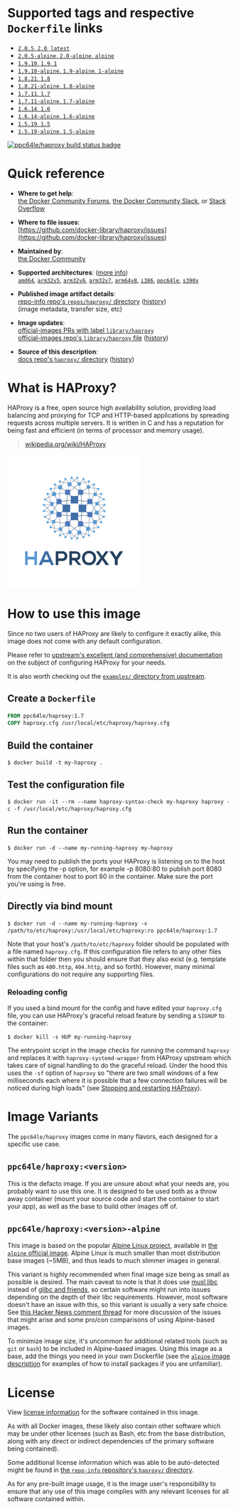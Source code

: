 <!--

********************************************************************************

WARNING:

    DO NOT EDIT "haproxy/README.md"

    IT IS AUTO-GENERATED

    (from the other files in "haproxy/" combined with a set of templates)

********************************************************************************

-->

# Supported tags and respective `Dockerfile` links

-	[`2.0.5`, `2.0`, `latest`](https://github.com/docker-library/haproxy/blob/c6235dddf03c8ee0cbc998904bb4dd3899cd37bb/2.0/Dockerfile)
-	[`2.0.5-alpine`, `2.0-alpine`, `alpine`](https://github.com/docker-library/haproxy/blob/af7ea81960c11b73b8a328e65f97df62a389cd10/2.0/alpine/Dockerfile)
-	[`1.9.10`, `1.9`, `1`](https://github.com/docker-library/haproxy/blob/9efd6eb655c9ce87ccf6b84a68f2b4e647fff706/1.9/Dockerfile)
-	[`1.9.10-alpine`, `1.9-alpine`, `1-alpine`](https://github.com/docker-library/haproxy/blob/af7ea81960c11b73b8a328e65f97df62a389cd10/1.9/alpine/Dockerfile)
-	[`1.8.21`, `1.8`](https://github.com/docker-library/haproxy/blob/3dbb06aa772a093dab4b88660f8470a4f28de310/1.8/Dockerfile)
-	[`1.8.21-alpine`, `1.8-alpine`](https://github.com/docker-library/haproxy/blob/af7ea81960c11b73b8a328e65f97df62a389cd10/1.8/alpine/Dockerfile)
-	[`1.7.11`, `1.7`](https://github.com/docker-library/haproxy/blob/f3ff4cd3d32d9eceda4b33183a91d8d276bc08d5/1.7/Dockerfile)
-	[`1.7.11-alpine`, `1.7-alpine`](https://github.com/docker-library/haproxy/blob/af7ea81960c11b73b8a328e65f97df62a389cd10/1.7/alpine/Dockerfile)
-	[`1.6.14`, `1.6`](https://github.com/docker-library/haproxy/blob/d21ad4557dd2ea46cba1f05a75dcd39ee42c5c56/1.6/Dockerfile)
-	[`1.6.14-alpine`, `1.6-alpine`](https://github.com/docker-library/haproxy/blob/af7ea81960c11b73b8a328e65f97df62a389cd10/1.6/alpine/Dockerfile)
-	[`1.5.19`, `1.5`](https://github.com/docker-library/haproxy/blob/d21ad4557dd2ea46cba1f05a75dcd39ee42c5c56/1.5/Dockerfile)
-	[`1.5.19-alpine`, `1.5-alpine`](https://github.com/docker-library/haproxy/blob/af7ea81960c11b73b8a328e65f97df62a389cd10/1.5/alpine/Dockerfile)

[![ppc64le/haproxy build status badge](https://img.shields.io/jenkins/s/https/doi-janky.infosiftr.net/job/multiarch/job/ppc64le/job/haproxy.svg?label=ppc64le/haproxy%20%20build%20job)](https://doi-janky.infosiftr.net/job/multiarch/job/ppc64le/job/haproxy/)

# Quick reference

-	**Where to get help**:  
	[the Docker Community Forums](https://forums.docker.com/), [the Docker Community Slack](https://blog.docker.com/2016/11/introducing-docker-community-directory-docker-community-slack/), or [Stack Overflow](https://stackoverflow.com/search?tab=newest&q=docker)

-	**Where to file issues**:  
	[https://github.com/docker-library/haproxy/issues](https://github.com/docker-library/haproxy/issues)

-	**Maintained by**:  
	[the Docker Community](https://github.com/docker-library/haproxy)

-	**Supported architectures**: ([more info](https://github.com/docker-library/official-images#architectures-other-than-amd64))  
	[`amd64`](https://hub.docker.com/r/amd64/haproxy/), [`arm32v5`](https://hub.docker.com/r/arm32v5/haproxy/), [`arm32v6`](https://hub.docker.com/r/arm32v6/haproxy/), [`arm32v7`](https://hub.docker.com/r/arm32v7/haproxy/), [`arm64v8`](https://hub.docker.com/r/arm64v8/haproxy/), [`i386`](https://hub.docker.com/r/i386/haproxy/), [`ppc64le`](https://hub.docker.com/r/ppc64le/haproxy/), [`s390x`](https://hub.docker.com/r/s390x/haproxy/)

-	**Published image artifact details**:  
	[repo-info repo's `repos/haproxy/` directory](https://github.com/docker-library/repo-info/blob/master/repos/haproxy) ([history](https://github.com/docker-library/repo-info/commits/master/repos/haproxy))  
	(image metadata, transfer size, etc)

-	**Image updates**:  
	[official-images PRs with label `library/haproxy`](https://github.com/docker-library/official-images/pulls?q=label%3Alibrary%2Fhaproxy)  
	[official-images repo's `library/haproxy` file](https://github.com/docker-library/official-images/blob/master/library/haproxy) ([history](https://github.com/docker-library/official-images/commits/master/library/haproxy))

-	**Source of this description**:  
	[docs repo's `haproxy/` directory](https://github.com/docker-library/docs/tree/master/haproxy) ([history](https://github.com/docker-library/docs/commits/master/haproxy))

# What is HAProxy?

HAProxy is a free, open source high availability solution, providing load balancing and proxying for TCP and HTTP-based applications by spreading requests across multiple servers. It is written in C and has a reputation for being fast and efficient (in terms of processor and memory usage).

> [wikipedia.org/wiki/HAProxy](https://en.wikipedia.org/wiki/HAProxy)

![logo](https://raw.githubusercontent.com/docker-library/docs/566c944ca5eb9d1947c8a2e8821f8de2b0fc144c/haproxy/logo.png)

# How to use this image

Since no two users of HAProxy are likely to configure it exactly alike, this image does not come with any default configuration.

Please refer to [upstream's excellent (and comprehensive) documentation](https://cbonte.github.io/haproxy-dconv/) on the subject of configuring HAProxy for your needs.

It is also worth checking out the [`examples/` directory from upstream](http://git.haproxy.org/?p=haproxy-1.8.git;a=tree;f=examples).

## Create a `Dockerfile`

```dockerfile
FROM ppc64le/haproxy:1.7
COPY haproxy.cfg /usr/local/etc/haproxy/haproxy.cfg
```

## Build the container

```console
$ docker build -t my-haproxy .
```

## Test the configuration file

```console
$ docker run -it --rm --name haproxy-syntax-check my-haproxy haproxy -c -f /usr/local/etc/haproxy/haproxy.cfg
```

## Run the container

```console
$ docker run -d --name my-running-haproxy my-haproxy
```

You may need to publish the ports your HAProxy is listening on to the host by specifying the -p option, for example -p 8080:80 to publish port 8080 from the container host to port 80 in the container. Make sure the port you're using is free.

## Directly via bind mount

```console
$ docker run -d --name my-running-haproxy -v /path/to/etc/haproxy:/usr/local/etc/haproxy:ro ppc64le/haproxy:1.7
```

Note that your host's `/path/to/etc/haproxy` folder should be populated with a file named `haproxy.cfg`. If this configuration file refers to any other files within that folder then you should ensure that they also exist (e.g. template files such as `400.http`, `404.http`, and so forth). However, many minimal configurations do not require any supporting files.

### Reloading config

If you used a bind mount for the config and have edited your `haproxy.cfg` file, you can use HAProxy's graceful reload feature by sending a `SIGHUP` to the container:

```console
$ docker kill -s HUP my-running-haproxy
```

The entrypoint script in the image checks for running the command `haproxy` and replaces it with `haproxy-systemd-wrapper` from HAProxy upstream which takes care of signal handling to do the graceful reload. Under the hood this uses the `-sf` option of `haproxy` so "there are two small windows of a few milliseconds each where it is possible that a few connection failures will be noticed during high loads" (see [Stopping and restarting HAProxy](http://www.haproxy.org/download/1.7/doc/management.txt)).

# Image Variants

The `ppc64le/haproxy` images come in many flavors, each designed for a specific use case.

## `ppc64le/haproxy:<version>`

This is the defacto image. If you are unsure about what your needs are, you probably want to use this one. It is designed to be used both as a throw away container (mount your source code and start the container to start your app), as well as the base to build other images off of.

## `ppc64le/haproxy:<version>-alpine`

This image is based on the popular [Alpine Linux project](http://alpinelinux.org), available in [the `alpine` official image](https://hub.docker.com/_/alpine). Alpine Linux is much smaller than most distribution base images (~5MB), and thus leads to much slimmer images in general.

This variant is highly recommended when final image size being as small as possible is desired. The main caveat to note is that it does use [musl libc](http://www.musl-libc.org) instead of [glibc and friends](http://www.etalabs.net/compare_libcs.html), so certain software might run into issues depending on the depth of their libc requirements. However, most software doesn't have an issue with this, so this variant is usually a very safe choice. See [this Hacker News comment thread](https://news.ycombinator.com/item?id=10782897) for more discussion of the issues that might arise and some pro/con comparisons of using Alpine-based images.

To minimize image size, it's uncommon for additional related tools (such as `git` or `bash`) to be included in Alpine-based images. Using this image as a base, add the things you need in your own Dockerfile (see the [`alpine` image description](https://hub.docker.com/_/alpine/) for examples of how to install packages if you are unfamiliar).

# License

View [license information](http://www.haproxy.org/download/1.5/doc/LICENSE) for the software contained in this image.

As with all Docker images, these likely also contain other software which may be under other licenses (such as Bash, etc from the base distribution, along with any direct or indirect dependencies of the primary software being contained).

Some additional license information which was able to be auto-detected might be found in [the `repo-info` repository's `haproxy/` directory](https://github.com/docker-library/repo-info/tree/master/repos/haproxy).

As for any pre-built image usage, it is the image user's responsibility to ensure that any use of this image complies with any relevant licenses for all software contained within.
